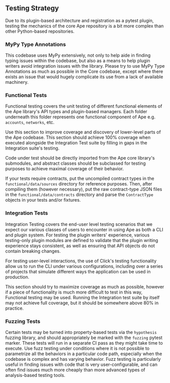 ## Testing Strategy

Due to its plugin-based architecture and registration as a pytest plugin, testing the mechanics of the core Ape repository is a bit more complex than other Python-based repositories.

### MyPy Type Annotations

This codebase uses MyPy extensively, not only to help aide in finding typing issues within the codebase, but also as a means to help plugin writers avoid integration issues with the library.
Please try to use MyPy Type Annotations as much as possible in the Core codebase, except where there exists an issue that would hugely complicate its use from a lack of available machinery.

### Functional Tests

Functional testing covers the unit testing of different functional elements of the Ape library's API types and plugin-based managers.
Each folder underneath this folder represents one functional component of Ape e.g. `accounts`, `networks`, etc.

Use this section to improve coverage and discovery of lower-level parts of the Ape codebase.
This section should achieve 100% coverage when executed alongside the Integration Test suite by filling in gaps in the Integration suite's testing.

Code under test should be directly imported from the Ape core library's submodules, and abstract classes should be subclassed for testing purposes to achieve maximal coverage of their behavior.

If your tests require contracts, put the uncompiled contract types in the `functional/data/sources` directory for reference purposes.
Then, after compiling them (however necessary), put the raw contract-type JSON files in the `functional/data/contracts` directory and parse the `ContractType` objects in your tests and/or fixtures.

### Integration Tests

Integration Testing covers the end-user level testing scenarios that we expect our various classes
of users to encounter in using Ape as both a CLI and plugin system. For testing the plugin writers'
experience, various testing-only plugin modules are defined to validate that the plugin writing
experience stays consistent, as well as ensuring that API objects do not contain breaking changes.

For testing user-level interactions, the use of Click's testing functionality allow us to run the
CLI under various configurations, including over a series of projects that simulate different ways
the application can be used in production.

This section should try to maximize coverage as much as possible, however if a piece of
functionality is much more difficult to test in this way, Functional testing may be used. Running
the Integration test suite by itself may not achieve full coverage, but it should be somewhere
above 80% in practice.

### Fuzzing Tests

Certain tests may be turned into property-based tests via the `hypothesis` fuzzing library, and
should appropriately be marked with the `fuzzing` pytest marker. These tests will run in a separate
CI pass as they might take time to execute. Use fuzz testing under conditions where it is not
possible to parametrize all the behaviors in a particular code path, especially when the
codebase is complex and has varying behavior. Fuzz testing is particularly useful in finding issues
with code that is very user-configurable, and can often find issues much more cheaply than more
advanced types of analysis-based testing tools.
